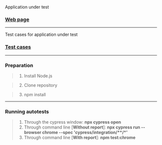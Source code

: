 <p align=left>Application under test</p> 
<h3><a href=https://www.jbjs.org>Web page</a></h3>

---

<p align=left>Test cases for application under test</p> 
<h3><a href="https://docs.google.com/spreadsheets/d/1ZX4Y9XFqHSO4MV_kcBpCTez8pOSv1UxaI0ZXbQERITk/edit#gid=0">Test cases</a></h3>

---

<h3><strong>Preparation</strong></h3>

> 1. Install Node.js

> 2. Clone repository

> 3. npm install 

---

<h3><strong>Running autotests</strong></h3>

> 1. Through the cypress window: <strong>npx cypress open</strong>
> 2. Through command line [<strong>Without report</strong>]: <strong> npx cypress run --browser chrome --spec 'cypress/integration/**/*'</strong>
> 3. Through command line [<strong>With report</strong>]: <strong>npm test:chrome</strong>
